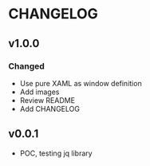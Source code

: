 # CHANGELOG

<!--
Read this section if it's your first time writing changelog, if not read anyway.

Guidelines:
- Don't dump commit log diffs as changelogs. Bad idea, it is.
- Changelogs are for humans, not machines.
- There should be an entry for every single version.
- The same types of changes should be grouped.
- the latest version comes first.

Tags:
- Added: for new features.
- Changed: for changes in existing functionality.
- Deprecated: for soon-to-be removed features.
- Removed: for now removed features.
- Fixed: for any bug fixes.
- Security: in case of vulnerabilities.

Good to have: commit or PR links.

-->

## v1.0.0

### Changed

- Use pure XAML as window definition
- Add images  
- Review README
- Add CHANGELOG

## v0.0.1 

- POC, testing jq library
